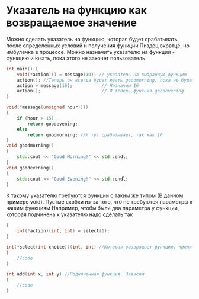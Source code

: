 # Указатель на функцию как возвращаемое значение

Можно сделать указатель на функцию, которая будет срабатывать после определенных условий и получения функции
Пиздец вкратце, но имбулечка в процессе. Можно назначить указателю на функции - функцию и юзать, пока этого не захочет пользователь

```cpp
int main() {
    void(*action)() = message(10); // указатель на выбранную функцию
    action(); //Теперь он всегда будет юзать goodmorning, пока не будет изменения
    action = message(16);           // Назначим 16
    action();                       // И теперь функция goodevening
}

void(*message(unsigned hour))()
{
    if (hour > 15)
        return goodevening; 
    else
        return goodmorning; //И тут срабатывает, так как 10
}
void goodmorning()
{
    std::cout << "Good Morning!" << std::endl;
}
void goodevening()
{
    std::cout << "Good Evening!" << std::endl;
}
```

К такому указателю требуются функции с таким же типом (В данном примере void). Пустые скобки из-за того, что не требуются параметры к нашим функциям
Например, чтобы были два параметра у функции, которая подчинена к указателю надо сделать так

```cpp
{
    int(*action)(int, int) = select(1);
}

int(*select(int choice))(int, int) //Которая возвращает функцию. Чиллит с условиями
{
    //code
}

int add(int x, int y) //Подчиненная функция. Зависим
{
    //code
}
```

